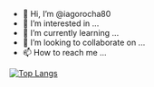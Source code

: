 - 👋 Hi, I’m @iagorocha80
- 👀 I’m interested in ...
- 🌱 I’m currently learning ...
- 💞️ I’m looking to collaborate on ...
- 📫 How to reach me ...

[![Top Langs](https://github-readme-stats.vercel.app/api/top-langs/?username=iagorocha80&langs_count=8)](https://github.com/iagorocha80/github-readme-stats)

<!---
iagorocha80/iagorocha80 is a ✨ special ✨ repository because its `README.md` (this file) appears on your GitHub profile.
You can click the Preview link to take a look at your changes.
--->
